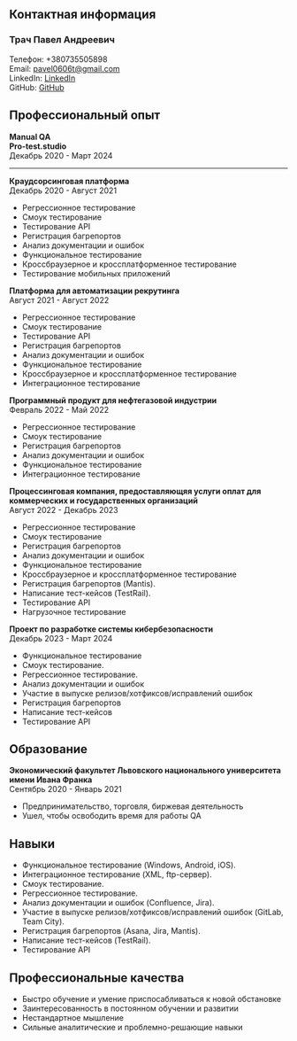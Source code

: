 ## Контактная информация

### Трач Павел Андреевич



Телефон: +380735505898\
Email: pavel0606t@gmail.com\
LinkedIn: [LinkedIn](http://www.linkedin.com/in/poul-trach-25a395245)\
GitHub: [GitHub](https://github.com/pash0que)


## Профессиональный опыт

**Manual QA**\
**Pro-test.studio**\
Декабрь 2020 - Март 2024


---------------------------


**Краудсорсинговая платформа**\
Декабрь 2020 - Август 2021

* Регрессионное тестирование
* Смоук тестирование
* Тестирование API
* Регистрация багрепортов
* Анализ документации и ошибок
* Функциональное тестирование
* Кроссбраузерное и кроссплатформенное тестирование
* Тестирование мобильных приложений


**Платформа для автоматизации рекрутинга**\
Август 2021 - Август 2022

* Регрессионное тестирование
* Смоук тестирование
* Тестирование API
* Регистрация багрепортов
* Анализ документации и ошибок
* Функциональное тестирование
* Кроссбраузерное и кроссплатформенное тестирование
* Интеграционное тестирование


**Программный продукт для нефтегазовой индустрии**\
Февраль 2022 - Май 2022

* Регрессионное тестирование
* Смоук тестирование
* Регистрация багрепортов
* Анализ документации и ошибок
* Функциональное тестирование
* Интеграционное тестирование


**Процессинговая компания, предоставляющяя услуги оплат для коммерческих и государственных организаций**\
Август 2022 - Декабрь 2023

* Регрессионное тестирование
* Смоук тестирование
* Регистрация багрепортов
* Анализ документации и ошибок
* Функциональное тестирование
* Кроссбраузерное и кроссплатформенное тестирование
* Регистрация багрепортов (Mantis).
* Написание тест-кейсов (TestRail).
* Тестирование API
* Нагрузочное тестирование



**Проект по разработке системы кибербезопасности**\
Декабрь 2023 - Март 2024

* Функциональное тестирование 
* Смоук тестирование.
* Регрессионное тестирование.
* Анализ документации и ошибок 
* Участие в выпуске релизов/хотфиксов/исправлений ошибок 
* Регистрация багрепортов 
* Написание тест-кейсов 
* Тестирование API


## Образование

**Экономический факультет Львовского национального университета имени Ивана Франка**\
Сентябрь 2020 - Январь 2021

- Предпринимательство, торговля, биржевая деятельность
- Ушел, чтобы освободить время для работы QA

## Навыки

- Функциональное тестирование (Windows, Android, iOS).
- Интеграционное тестирование (XML, ftp-сервер).
- Смоук тестирование.
- Регрессионное тестирование.
- Анализ документации и ошибок (Confluence, Jira).
- Участие в выпуске релизов/хотфиксов/исправлений ошибок (GitLab, Team City).
- Регистрация багрепортов (Asana, Jira, Mantis).
- Написание тест-кейсов (TestRail).
- Тестирование API

## Профессиональные качества

- Быстро обучение и умение приспосабливаться к новой обстановке
- Заинтересованность в постоянном обучении и развитии
- Нестандартное мышление
- Сильные аналитические и проблемно-решающие навыки







